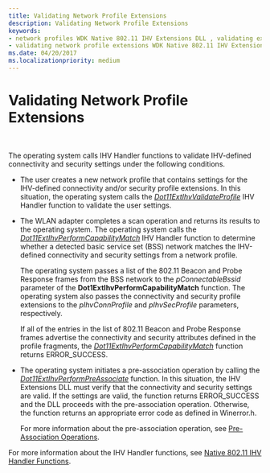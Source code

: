 ```yaml
---
title: Validating Network Profile Extensions
description: Validating Network Profile Extensions
keywords:
- network profiles WDK Native 802.11 IHV Extensions DLL , validating extensions
- validating network profile extensions WDK Native 802.11 IHV Extensions DLL
ms.date: 04/20/2017
ms.localizationpriority: medium
---
```


# Validating Network Profile Extensions




 

The operating system calls IHV Handler functions to validate IHV-defined connectivity and security settings under the following conditions.

-   The user creates a new network profile that contains settings for the IHV-defined connectivity and/or security profile extensions. In this situation, the operating system calls the [*Dot11ExtIhvValidateProfile*](/windows-hardware/drivers/ddi/wlanihv/nc-wlanihv-dot11extihv_validate_profile) IHV Handler function to validate the user settings.

-   The WLAN adapter completes a scan operation and returns its results to the operating system. The operating system calls the [*Dot11ExtIhvPerformCapabilityMatch*](/windows-hardware/drivers/ddi/wlanihv/nc-wlanihv-dot11extihv_perform_capability_match) IHV Handler function to determine whether a detected basic service set (BSS) network matches the IHV-defined connectivity and security settings from a network profile.

    The operating system passes a list of the 802.11 Beacon and Probe Response frames from the BSS network to the *pConnectableBssid* parameter of the **Dot1ExtIhvPerformCapabilityMatch** function. The operating system also passes the connectivity and security profile extensions to the *pIhvConnProfile* and *pIhvSecProfile* parameters, respectively.

    If all of the entries in the list of 802.11 Beacon and Probe Response frames advertise the connectivity and security attributes defined in the profile fragments, the [*Dot11ExtIhvPerformCapabilityMatch*](/windows-hardware/drivers/ddi/wlanihv/nc-wlanihv-dot11extihv_perform_capability_match) function returns ERROR\_SUCCESS.

-   The operating system initiates a pre-association operation by calling the [*Dot11ExtIhvPerformPreAssociate*](/windows-hardware/drivers/ddi/wlanihv/nc-wlanihv-dot11extihv_perform_pre_associate) function. In this situation, the IHV Extensions DLL must verify that the connectivity and security settings are valid. If the settings are valid, the function returns ERROR\_SUCCESS and the DLL proceeds with the pre-association operation. Otherwise, the function returns an appropriate error code as defined in Winerror.h.

    For more information about the pre-association operation, see [Pre-Association Operations](pre-association-operations.md).

For more information about the IHV Handler functions, see [Native 802.11 IHV Handler Functions](./native-802-11-ihv-handler-functions.md).

 

 
